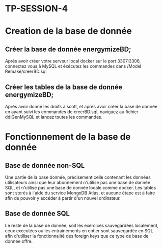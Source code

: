 # TP-SESSION-4

# Creation de la base de donnée
## Créer la base de donnée energymizeBD;
Après avoir créer votre serveur local docker sur le port 3307:3306, connectez vous à MySQL et éxécutez les commandes dans /Model Remake/creerBD.sql
## Créer les tables de la base de donnée energymizeBD;
Après avoir donné les droits à scott, et après avoir créer la base de donnée en ayant suivi les commandes de creerBD.sql, naviguez au fichier ddlGenMySQL et lancez toutes les commandes.

# Fonctionnement de la base de donnée
## Base de donnée non-SQL
Une partie de la base donnée, précisement celle contenant les données utilisateurs ainsi que leur abonnement n'utilise pas une base de donnée SQL, et n'utilise pas une base de donnée locale comme docker. Les tables sont storés à l'aide du service MongoDB Atlas, et aucune étape est à faire afin de pouvoir y accéder à partir d'un nouvel ordinateur.
## Base de donnée SQL
Le reste de la base de donnée, soit les exercices sauvegardées localement, ceux executées ou les entrainements en entier sont sauvegardée en SQL afin d'utiliser la fonctionnalité des foreign keys que ce type de base de donnée offre.